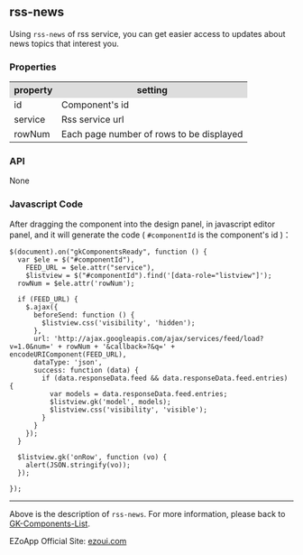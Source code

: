 ## rss-news
Using `rss-news` of rss service, you can get easier access to updates about news topics that interest you.  

### Properties
<table>

<tr>
<th style="background:#ddd;">property</th>
<th style="background:#ddd;">setting</th>
</tr>

<tr>
<td>id</td>
<td>Component's id</td>
</tr>

<tr>
<td>service</td>
<td>Rss service url</td>
</tr>

<tr>
<td>rowNum</td>
<td>Each page number of rows to be displayed</td>
</tr>

</table>

### API
None

### Javascript Code
After dragging the component into the design panel, in javascript editor panel, and it will generate the code ( `#componentId` is the component's id )：


	$(document).on("gkComponentsReady", function () {
	  var $ele = $("#componentId"),
	    FEED_URL = $ele.attr("service"),
	    $listview = $("#componentId").find('[data-role="listview"]');
	  rowNum = $ele.attr('rowNum');
	
	  if (FEED_URL) {
	    $.ajax({
	      beforeSend: function () {
	        $listview.css('visibility', 'hidden');
	      },
	      url: 'http://ajax.googleapis.com/ajax/services/feed/load?v=1.0&num=' + rowNum + '&callback=?&q=' + encodeURIComponent(FEED_URL),
	      dataType: 'json',
	      success: function (data) {
	        if (data.responseData.feed && data.responseData.feed.entries) {
	          var models = data.responseData.feed.entries;
	          $listview.gk('model', models);
	          $listview.css('visibility', 'visible');
	        }
	      }
	    });
	  }
	
	  $listview.gk('onRow', function (vo) {
	    alert(JSON.stringify(vo));
	  });
	
	});


----------
Above is the description of `rss-news`. For more information, please back to [GK-Components-List](https://github.com/ezoapp/Learn-GK-Components).

EZoApp Official Site: [ezoui.com](http://ezoui.com/)  




